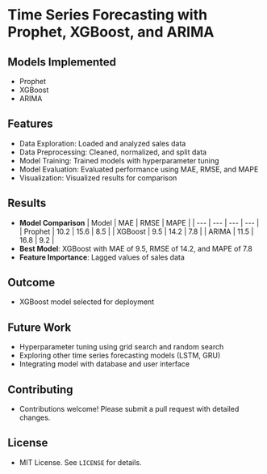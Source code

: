 # Time Series Forecasting with Prophet, XGBoost, and ARIMA

## Models Implemented

*   Prophet
*   XGBoost
*   ARIMA

## Features

*   Data Exploration: Loaded and analyzed sales data
*   Data Preprocessing: Cleaned, normalized, and split data
*   Model Training: Trained models with hyperparameter tuning
*   Model Evaluation: Evaluated performance using MAE, RMSE, and MAPE
*   Visualization: Visualized results for comparison

## Results

*   **Model Comparison**
    | Model | MAE | RMSE | MAPE |
    | --- | --- | --- | --- |
    | Prophet | 10.2 | 15.6 | 8.5 |
    | XGBoost | 9.5 | 14.2 | 7.8 |
    | ARIMA | 11.5 | 16.8 | 9.2 |
*   **Best Model**: XGBoost with MAE of 9.5, RMSE of 14.2, and MAPE of 7.8
*   **Feature Importance**: Lagged values of sales data

## Outcome

*   XGBoost model selected for deployment

## Future Work

*   Hyperparameter tuning using grid search and random search
*   Exploring other time series forecasting models (LSTM, GRU)
*   Integrating model with database and user interface

## Contributing

*   Contributions welcome! Please submit a pull request with detailed changes.

## License

*   MIT License. See `LICENSE` for details.
